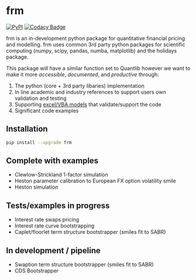 # frm

[![PyPI](https://img.shields.io/pypi/v/frm?label=PyPI%20Package)](https://pypi.org/project/frm/)
[![Codacy Badge](https://app.codacy.com/project/badge/Grade/84233a0d4c944e7e92abdb4011db33b4)](https://app.codacy.com/gh/frmcalcs/frm/dashboard?utm_source=gh&utm_medium=referral&utm_content=&utm_campaign=Badge_grade)

frm is an in-development python package for quantitative financial pricing and modelling.
frm uses common 3rd party python packages for scientific computing (numpy, scipy, pandas, numba, matplotlib) and the holidays package.

This package will have a similar function set to Quantlib however we want to make it more *accessible*, *documented*, and *productive* through:
1. The python (core + 3rd party libaries) implementation
2. In line academic and industry references to support users own validation and testing
3. Supporting [excel/VBA models](https://github.com/shasafoster/frm/tree/master/excel_models) that validate/support the code 
4. Significant code examples  

## Installation
```bash
pip install --upgrade frm
```

## Complete with examples
- Clewlow-Strickland 1-factor simulation
- Heston parameter calibration to European FX option volatility smile
- Heston simulation

## Tests/examples in progress
- Interest rate swaps pricing
- Interest rate curve bootstrapping
- Caplet/floorlet term structure bootstrapper (smiles fit to SABR)

## In development / pipeline
- Swaption term structure bootstrapper (smiles fit to SABR)
- CDS Bootstrapper


